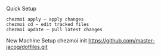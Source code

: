 Quick Setup

    chezmoi apply — apply changes
    chezmoi cd — edit tracked files
    chezmoi update — pull latest changes


New Machine Setup
     chezmoi init https://github.com/master-jacog/dotfiles.git
     
